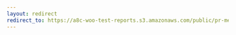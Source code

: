 ```yaml
---
layout: redirect
redirect_to: https://a8c-woo-test-reports.s3.amazonaws.com/public/pr-merge/43143/e2e/index.html
---
```

